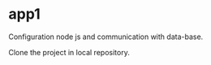 # app1
Configuration node js and communication with data-base.

Clone the project in local repository.

